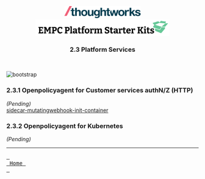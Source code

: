 <div align="center">
	<p>
		<img alt="Thoughtworks Logo" src="https://raw.githubusercontent.com/ThoughtWorks-DPS/static/master/thoughtworks_flamingo_wave.png?sanitize=true" width=200 />
    <br />
		<img alt="DPS Title" src="https://raw.githubusercontent.com/ThoughtWorks-DPS/static/master/EMPCPlatformStarterKitsImage.png?sanitize=true" width=350/>
	</p>
  <h3>2.3 Platform Services</h3>
</div>
<br />

![bootstrap](https://img.shields.io/badge/document-EarlyDraft-yellow.svg?style=for-the-badge&logo=markdown)  

### 2.3.1 Openpolicyagent for Customer services authN/Z (HTTP)  

_(Pending)_  
[sidecar-mutatingwebhook-init-container](https://github.com/ThoughtWorks-DPS/sidecar-mutatingwebhook-init-container)  

### 2.3.2 Openpolicyagent for Kubernetes

_(Pending)_  

<hr>  

[<kbd> <br> Home <br> </kbd>](../README.md)
